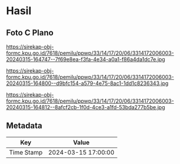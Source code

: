 # Hasil

## Foto C Plano

https://sirekap-obj-formc.kpu.go.id/7618/pemilu/ppwp/33/14/17/20/06/3314172006003-20240315-164747--7f69e8ea-f3fa-4e34-a0a1-f86a4da1dc7e.jpg

https://sirekap-obj-formc.kpu.go.id/7618/pemilu/ppwp/33/14/17/20/06/3314172006003-20240315-164800--d9bfc154-a579-4e75-8ac1-1dd1c8236343.jpg

https://sirekap-obj-formc.kpu.go.id/7618/pemilu/ppwp/33/14/17/20/06/3314172006003-20240315-164812--8afcf2cb-1f0d-4ce3-a1fd-53bda277b5be.jpg


## Metadata

| Key        | Value               |
| ---------- | ------------------- |
| Time Stamp | 2024-03-15 17:00:00 |



